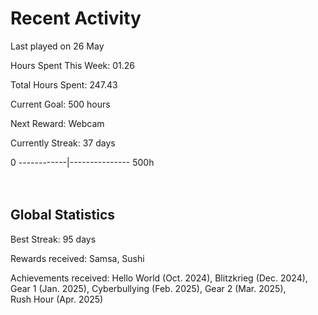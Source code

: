 # Recent Activity
Last played on 26 May  

Hours Spent This Week: 01.26  

Total Hours Spent: 247.43  

Current Goal: 500 hours  

Next Reward: Webcam

Currently Streak: 37 days 

0 ------------|--------------- 500h  
<br><br>

## Global Statistics
Best Streak: 95 days

Rewards received: Samsa, Sushi

Achievements received: Hello World (Oct. 2024), Blitzkrieg (Dec. 2024), Gear 1 (Jan. 2025), Cyberbullying (Feb. 2025), Gear 2 (Mar. 2025),  
Rush Hour (Apr. 2025)
